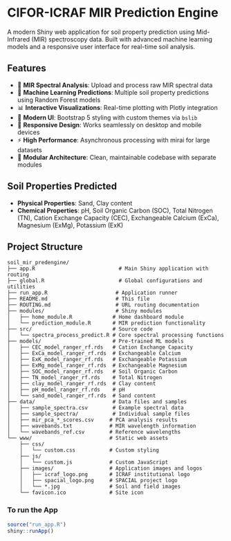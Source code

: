 # CIFOR-ICRAF MIR Prediction Engine

A modern Shiny web application for soil property prediction using Mid-Infrared (MIR) spectroscopy data. Built with advanced machine learning models and a responsive user interface for real-time soil analysis.

## Features

- 🔬 **MIR Spectral Analysis**: Upload and process raw MIR spectral data
- 🤖 **Machine Learning Predictions**: Multiple soil property predictions using Random Forest models
- 📊 **Interactive Visualizations**: Real-time plotting with Plotly integration
- 🎨 **Modern UI**: Bootstrap 5 styling with custom themes via `bslib`
- 📱 **Responsive Design**: Works seamlessly on desktop and mobile devices
- ⚡ **High Performance**: Asynchronous processing with mirai for large datasets
- 🧩 **Modular Architecture**: Clean, maintainable codebase with separate modules

## Soil Properties Predicted

- **Physical Properties**: Sand, Clay content
- **Chemical Properties**: pH, Soil Organic Carbon (SOC), Total Nitrogen (TN), Cation Exchange Capacity (CEC), Exchangeable Calcium (ExCa), Magnesium (ExMg), Potassium (ExK)

## Project Structure

```
soil_mir_predengine/
├── app.R                           # Main Shiny application with routing
├── global.R                        # Global configurations and utilities
├── run_app.R                      # Application runner
├── README.md                      # This file
├── ROUTING.md                     # URL routing documentation
├── modules/                       # Shiny modules
│   ├── home_module.R             # Home dashboard module
│   └── prediction_module.R       # MIR prediction functionality
├── src/                          # Source code
│   └── spectra_process_predict.R # Core spectral processing functions
├── models/                       # Pre-trained ML models
│   ├── CEC_model_ranger_rf.rds   # Cation Exchange Capacity
│   ├── ExCa_model_ranger_rf.rds  # Exchangeable Calcium
│   ├── ExK_model_ranger_rf.rds   # Exchangeable Potassium
│   ├── ExMg_model_ranger_rf.rds  # Exchangeable Magnesium
│   ├── SOC_model_ranger_rf.rds   # Soil Organic Carbon
│   ├── TN_model_ranger_rf.rds    # Total Nitrogen
│   ├── clay_model_ranger_rf.rds  # Clay content
│   ├── pH_model_ranger_rf.rds    # pH
│   └── sand_model_ranger_rf.rds  # Sand content
├── data/                         # Data files and samples
│   ├── sample_spectra.csv        # Example spectral data
│   ├── sample_spectra/           # Individual sample files
│   ├── mir_pca_*_scores.csv     # PCA analysis results
│   ├── wavebands.txt            # MIR wavelength information
│   └── wavebands_ref.csv        # Reference wavelengths
└── www/                         # Static web assets
    ├── css/
    │   └── custom.css           # Custom styling
    ├── js/
    │   └── custom.js            # Custom JavaScript
    ├── images/                  # Application images and logos
    │   ├── icraf_logo.png       # ICRAF institutional logo
    │   ├── spacial_logo.png     # SPACIAL project logo
    │   └── *.jpg                # Soil and field images
    └── favicon.ico              # Site icon
```

### To run the App

```r
source("run_app.R")
shiny::runApp()
```